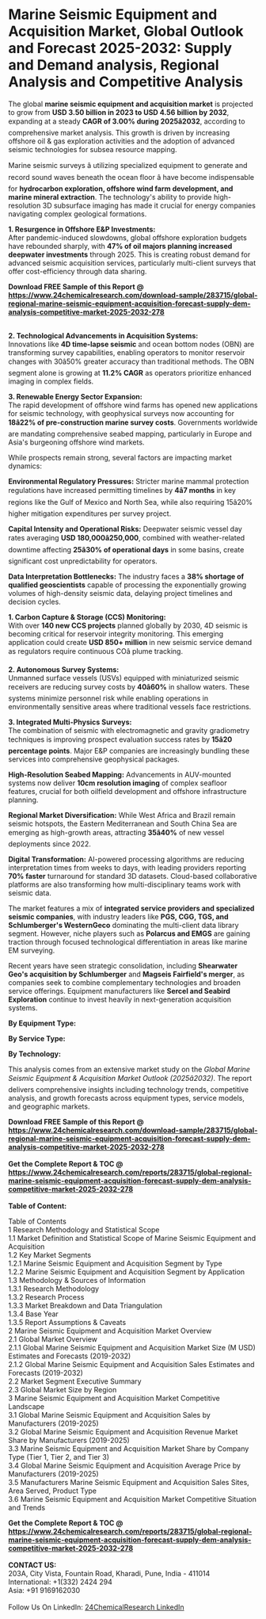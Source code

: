 <h1>Marine Seismic Equipment and Acquisition Market, Global Outlook and Forecast 2025-2032: Supply and Demand analysis, Regional Analysis and Competitive Analysis</h1><p>The global <strong>marine seismic equipment and acquisition market</strong> is projected to grow from <strong>USD 3.50 billion in 2023 to USD 4.56 billion by 2032</strong>, expanding at a steady <strong>CAGR of 3.00% during 2025â2032</strong>, according to comprehensive market analysis. This growth is driven by increasing offshore oil &amp; gas exploration activities and the adoption of advanced seismic technologies for subsea resource mapping.</p><p>Marine seismic surveys â utilizing specialized equipment to generate and record sound waves beneath the ocean floor â have become indispensable for <strong>hydrocarbon exploration, offshore wind farm development, and marine mineral extraction</strong>. The technology's ability to provide high-resolution 3D subsurface imaging has made it crucial for energy companies navigating complex geological formations.</p><p><strong>1. Resurgence in Offshore E&amp;P Investments:</strong><br>
After pandemic-induced slowdowns, global offshore exploration budgets have rebounded sharply, with <strong>47% of oil majors planning increased deepwater investments</strong> through 2025. This is creating robust demand for advanced seismic acquisition services, particularly multi-client surveys that offer cost-efficiency through data sharing.</p><div><b>Download FREE Sample of this Report @ 
            <a href="https://www.24chemicalresearch.com/download-sample/283715/global-regional-marine-seismic-equipment-acquisition-forecast-supply-dem-analysis-competitive-market-2025-2032-278">
            https://www.24chemicalresearch.com/download-sample/283715/global-regional-marine-seismic-equipment-acquisition-forecast-supply-dem-analysis-competitive-market-2025-2032-278</a></b></div><br><p><strong>2. Technological Advancements in Acquisition Systems:</strong><br>
Innovations like <strong>4D time-lapse seismic</strong> and ocean bottom nodes (OBN) are transforming survey capabilities, enabling operators to monitor reservoir changes with 30â50% greater accuracy than traditional methods. The OBN segment alone is growing at <strong>11.2% CAGR</strong> as operators prioritize enhanced imaging in complex fields.</p><p><strong>3. Renewable Energy Sector Expansion:</strong><br>
The rapid development of offshore wind farms has opened new applications for seismic technology, with geophysical surveys now accounting for <strong>18â22% of pre-construction marine survey costs</strong>. Governments worldwide are mandating comprehensive seabed mapping, particularly in Europe and Asia's burgeoning offshore wind markets.</p><p>While prospects remain strong, several factors are impacting market dynamics:</p><p><strong>Environmental Regulatory Pressures:</strong> Stricter marine mammal protection regulations have increased permitting timelines by <strong>4â7 months</strong> in key regions like the Gulf of Mexico and North Sea, while also requiring 15â20% higher mitigation expenditures per survey project.</p><p><strong>Capital Intensity and Operational Risks:</strong> Deepwater seismic vessel day rates averaging <strong>USD 180,000â250,000</strong>, combined with weather-related downtime affecting <strong>25â30% of operational days</strong> in some basins, create significant cost unpredictability for operators.</p><p><strong>Data Interpretation Bottlenecks:</strong> The industry faces a <strong>38% shortage of qualified geoscientists</strong> capable of processing the exponentially growing volumes of high-density seismic data, delaying project timelines and decision cycles.</p><p><strong>1. Carbon Capture &amp; Storage (CCS) Monitoring:</strong><br>
With over <strong>140 new CCS projects</strong> planned globally by 2030, 4D seismic is becoming critical for reservoir integrity monitoring. This emerging application could create <strong>USD 850+ million</strong> in new seismic service demand as regulators require continuous COâ plume tracking.</p><p><strong>2. Autonomous Survey Systems:</strong><br>
Unmanned surface vessels (USVs) equipped with miniaturized seismic receivers are reducing survey costs by <strong>40â60%</strong> in shallow waters. These systems minimize personnel risk while enabling operations in environmentally sensitive areas where traditional vessels face restrictions.</p><p><strong>3. Integrated Multi-Physics Surveys:</strong><br>
The combination of seismic with electromagnetic and gravity gradiometry techniques is improving prospect evaluation success rates by <strong>15â20 percentage points</strong>. Major E&amp;P companies are increasingly bundling these services into comprehensive geophysical packages.</p><p><strong>High-Resolution Seabed Mapping:</strong> Advancements in AUV-mounted systems now deliver <strong>10cm resolution imaging</strong> of complex seafloor features, crucial for both oilfield development and offshore infrastructure planning.</p><p><strong>Regional Market Diversification:</strong> While West Africa and Brazil remain seismic hotspots, the Eastern Mediterranean and South China Sea are emerging as high-growth areas, attracting <strong>35â40%</strong> of new vessel deployments since 2022.</p><p><strong>Digital Transformation:</strong> AI-powered processing algorithms are reducing interpretation times from weeks to days, with leading providers reporting <strong>70% faster</strong> turnaround for standard 3D datasets. Cloud-based collaborative platforms are also transforming how multi-disciplinary teams work with seismic data.</p><p>The market features a mix of <strong>integrated service providers and specialized seismic companies</strong>, with industry leaders like <strong>PGS, CGG, TGS, and Schlumberger's WesternGeco</strong> dominating the multi-client data library segment. However, niche players such as <strong>Polarcus and EMGS</strong> are gaining traction through focused technological differentiation in areas like marine EM surveying.</p><p>Recent years have seen strategic consolidation, including <strong>Shearwater Geo's acquisition by Schlumberger</strong> and <strong>Magseis Fairfield's merger</strong>, as companies seek to combine complementary technologies and broaden service offerings. Equipment manufacturers like <strong>Sercel and Seabird Exploration</strong> continue to invest heavily in next-generation acquisition systems.</p><p><strong>By Equipment Type:</strong></p><p><strong>By Service Type:</strong></p><p><strong>By Technology:</strong></p><p>This analysis comes from an extensive market study on the <em>Global Marine Seismic Equipment &amp; Acquisition Market Outlook (2025â2032)</em>. The report delivers comprehensive insights including technology trends, competitive analysis, and growth forecasts across equipment types, service models, and geographic markets.</p><div><b>Download FREE Sample of this Report @ 
            <a href="https://www.24chemicalresearch.com/download-sample/283715/global-regional-marine-seismic-equipment-acquisition-forecast-supply-dem-analysis-competitive-market-2025-2032-278">
            https://www.24chemicalresearch.com/download-sample/283715/global-regional-marine-seismic-equipment-acquisition-forecast-supply-dem-analysis-competitive-market-2025-2032-278</a></b></div><br><div><b>Get the Complete Report & TOC @ 
            <a href="https://www.24chemicalresearch.com/reports/283715/global-regional-marine-seismic-equipment-acquisition-forecast-supply-dem-analysis-competitive-market-2025-2032-278">
            https://www.24chemicalresearch.com/reports/283715/global-regional-marine-seismic-equipment-acquisition-forecast-supply-dem-analysis-competitive-market-2025-2032-278</a></b></div><br>
            <b>Table of Content:</b><p>Table of Contents<br />
1 Research Methodology and Statistical Scope<br />
1.1 Market Definition and Statistical Scope of Marine Seismic Equipment and Acquisition<br />
1.2 Key Market Segments<br />
1.2.1 Marine Seismic Equipment and Acquisition Segment by Type<br />
1.2.2 Marine Seismic Equipment and Acquisition Segment by Application<br />
1.3 Methodology & Sources of Information<br />
1.3.1 Research Methodology<br />
1.3.2 Research Process<br />
1.3.3 Market Breakdown and Data Triangulation<br />
1.3.4 Base Year<br />
1.3.5 Report Assumptions & Caveats<br />
2 Marine Seismic Equipment and Acquisition Market Overview<br />
2.1 Global Market Overview<br />
2.1.1 Global Marine Seismic Equipment and Acquisition Market Size (M USD) Estimates and Forecasts (2019-2032)<br />
2.1.2 Global Marine Seismic Equipment and Acquisition Sales Estimates and Forecasts (2019-2032)<br />
2.2 Market Segment Executive Summary<br />
2.3 Global Market Size by Region<br />
3 Marine Seismic Equipment and Acquisition Market Competitive Landscape<br />
3.1 Global Marine Seismic Equipment and Acquisition Sales by Manufacturers (2019-2025)<br />
3.2 Global Marine Seismic Equipment and Acquisition Revenue Market Share by Manufacturers (2019-2025)<br />
3.3 Marine Seismic Equipment and Acquisition Market Share by Company Type (Tier 1, Tier 2, and Tier 3)<br />
3.4 Global Marine Seismic Equipment and Acquisition Average Price by Manufacturers (2019-2025)<br />
3.5 Manufacturers Marine Seismic Equipment and Acquisition Sales Sites, Area Served, Product Type<br />
3.6 Marine Seismic Equipment and Acquisition Market Competitive Situation and Trends<br />
</p><div><b>Get the Complete Report & TOC @ 
            <a href="https://www.24chemicalresearch.com/reports/283715/global-regional-marine-seismic-equipment-acquisition-forecast-supply-dem-analysis-competitive-market-2025-2032-278">
            https://www.24chemicalresearch.com/reports/283715/global-regional-marine-seismic-equipment-acquisition-forecast-supply-dem-analysis-competitive-market-2025-2032-278</a></b></div><br><b>CONTACT US:</b><br>
            203A, City Vista, Fountain Road, Kharadi, Pune, India - 411014<br>
            International: +1(332) 2424 294<br>
            Asia: +91 9169162030 <br><br>
            Follow Us On LinkedIn: <a href="https://www.linkedin.com/company/24chemicalresearch/">24ChemicalResearch LinkedIn</a>